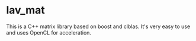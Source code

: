 # lav_mat
This is a C++ matrix library based on boost and clblas. It's very easy to use and uses OpenCL for acceleration.

